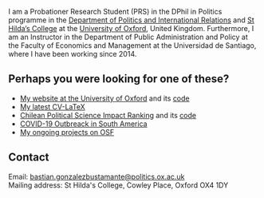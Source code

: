 I am a Probationer Research Student (PRS) in the DPhil in Politics programme in the [Department of Politics and International Relations](https://www.politics.ox.ac.uk/) and [St Hilda’s College](https://www.sthildas.ox.ac.uk/) at the [University of Oxford](http://www.ox.ac.uk/), United Kingdom. Furthermore, I am an Instructor in the Department of Public Administration and Policy at the Faculty of Economics and Management at the Universidad de Santiago, where I have been working since 2014.

## Perhaps you were looking for one of these?

- [My website at the University of Oxford](http://users.ox.ac.uk/~shil5311/) and its [code](https://github.com/bgonzalezbustamante/academic-kickstart)
- [My latest CV-LaTeX](https://github.com/bgonzalezbustamante/CV-LaTeX)
- [Chilean Political Science Impact Ranking](http://users.ox.ac.uk/~shil5311/ranking/) and its [code](https://github.com/bgonzalezbustamante/CPS-Ranking)
- [COVID-19 Outbreack in South America](https://bgonzalezbustamante.github.io/COVID-19-South-America/)
- [My ongoing projects on OSF](https://osf.io/n62dh/)

## Contact

Email: [bastian.gonzalezbustamante@politics.ox.ac.uk](mailto:bastian.gonzalezbustamante@politics.ox.ac.uk) <br />
Mailing address: St Hilda's College, Cowley Place, Oxford OX4 1DY
